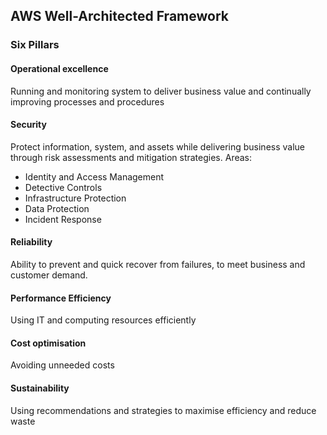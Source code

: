 
## AWS Well-Architected Framework

### Six Pillars

#### Operational excellence

Running and monitoring system to deliver business value and continually improving processes and procedures

#### Security

Protect information, system, and assets while delivering business value through risk assessments and mitigation strategies.
Areas:
* Identity and Access Management
* Detective Controls
* Infrastructure Protection
* Data Protection
* Incident Response

#### Reliability

Ability to prevent and quick recover from failures, to meet business and customer demand.

#### Performance Efficiency

Using IT and computing resources efficiently

#### Cost optimisation

Avoiding unneeded costs

#### Sustainability

Using recommendations and strategies to maximise efficiency and reduce waste 